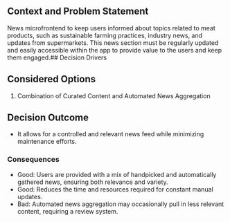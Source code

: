 ## Context and Problem Statement
News microfrontend to keep users informed about topics related to meat products, such as sustainable farming practices, industry news, and updates from supermarkets. This news section must be regularly updated and easily accessible within the app to provide value to the users and keep them engaged.## Decision Drivers

## Considered Options
1. Combination of Curated Content and Automated News Aggregation

## Decision Outcome
* It allows for a controlled and relevant news feed while minimizing maintenance efforts.
  
### Consequences
* Good: Users are provided with a mix of handpicked and automatically gathered news, ensuring both relevance and variety.
* Good: Reduces the time and resources required for constant manual updates.
* Bad: Automated news aggregation may occasionally pull in less relevant content, requiring a review system.
